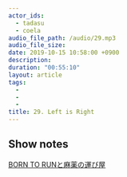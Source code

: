 ```yaml
---
actor_ids:
  - tadasu
  - coela
audio_file_path: /audio/29.mp3
audio_file_size: 
date: 2019-10-15 10:58:00 +0900
description: 
duration: "00:55:10"
layout: article
tags: 
  - 
  - 
  - 
title: 29. Left is Right
---
```


## Show notes
[BORN TO RUNと麻薬の運び屋](http://web.archive.org/web/20131016100217/http://the-world-is-yours.hatenablog.jp/entry/2013/10/14/234410)

